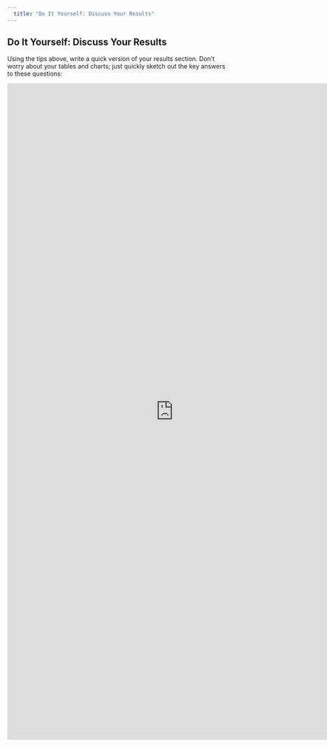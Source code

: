 ```yaml
---
  title: "Do It Yourself: Discuss Your Results"
---
```


## Do It Yourself: Discuss Your Results

Using the tips above, write a quick version of your results section. Don’t worry about your tables and charts; just quickly sketch out the key answers to these questions:

<iframe src="https://docs.google.com/forms/d/e/1FAIpQLSdI0tYVW3ap3O9Lbr_BvuLtyGxywQGVwHIJ2Mq4pjpmAiV79A/viewform?usp=sf_link" width="760" height="1500" frameborder="0" marginheight="0" marginwidth="0">Loading...</iframe>